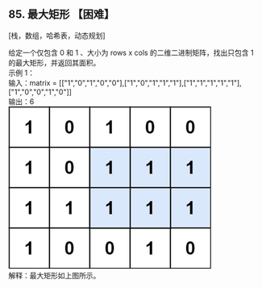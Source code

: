 ## 85. 最大矩形 【困难】       
[栈，数组，哈希表，动态规划]       

给定一个仅包含 0 和 1 、大小为 rows x cols 的二维二进制矩阵，找出只包含 1 的最大矩形，并返回其面积。        
示例 1：     
输入：matrix = [["1","0","1","0","0"],["1","0","1","1","1"],["1","1","1","1","1"],["1","0","0","1","0"]]     
输出：6       
![LC85](https://github.com/zhou-1/Algorithm/blob/master/LeetCodeReview/oneLCperDay/2020-12/imgs/LC85.jpg)    
解释：最大矩形如上图所示。     

